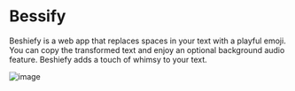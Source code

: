 # Bessify
Beshiefy is a web app that replaces spaces in your text with a playful emoji. You can copy the transformed text and enjoy an optional background audio feature. Beshiefy adds a touch of whimsy to your text.


![image](https://github.com/meruuuuooo/Bessify/assets/138646937/a56f27c9-f3cb-4cf5-9b38-be888ab38fb2)
